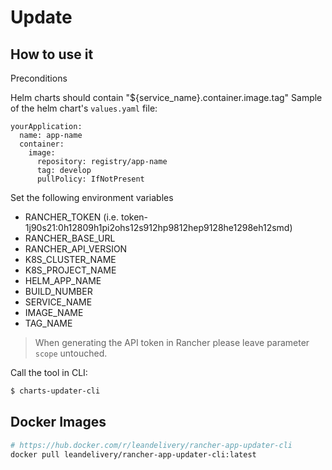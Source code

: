# Update 

## How to use it

Preconditions

Helm charts should contain "${service_name}.container.image.tag"
Sample of the helm chart's `values.yaml` file:
```yaml=
yourApplication:
  name: app-name
  container:
    image:
      repository: registry/app-name
      tag: develop
      pullPolicy: IfNotPresent
```

Set the following environment variables

* RANCHER_TOKEN (i.e. token-1j90s21:0h12809h1pi2ohs12s912hp9812hep9128he1298eh12smd)
* RANCHER_BASE_URL
* RANCHER_API_VERSION
* K8S_CLUSTER_NAME
* K8S_PROJECT_NAME
* HELM_APP_NAME
* BUILD_NUMBER
* SERVICE_NAME
* IMAGE_NAME
* TAG_NAME

> When generating the API token in Rancher please leave parameter `scope` untouched.

Call the tool in CLI:
```bash
$ charts-updater-cli
```

## Docker Images

```sh
# https://hub.docker.com/r/leandelivery/rancher-app-updater-cli
docker pull leandelivery/rancher-app-updater-cli:latest
```